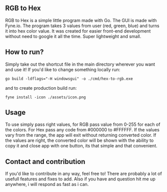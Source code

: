 ## RGB to Hex
RGB to Hex is a simple little program made with Go. The GUI is made with Fyne.io. The program takes 3 values from user (red, green, blue) and turns it into hex color value. It was created for easier front-end development without need to google it all the time. Super lightweight and small.

## How to run?
Simply take out the shortcut file in the main directory wherever you want and use it! If you'd like to change something locally run:
~~~
go build -ldflags="-H windowsgui" -o ./cmd/hex-to-rgb.exe
~~~
and to create production build run:
~~~
fyne install -icon ./assets/icon.png
~~~

## Usage
To use simply pass right values, for RGB pass value from 0-255 for each of the colors. For Hex pass any code from #000000 to #FFFFFF. If the values vary from the range, the app will exit without returning converted color. If the values are right, the converted color will be shown with the ability to copy it and close app with one button, its that simple and that convenient.

## Contact and contribution
If you'd like to contribute in any way, feel free to! There are probably a lot of usefull features and fixes to add. Also if you have and question hit me up anywhere, i will respond as fast as i can.
